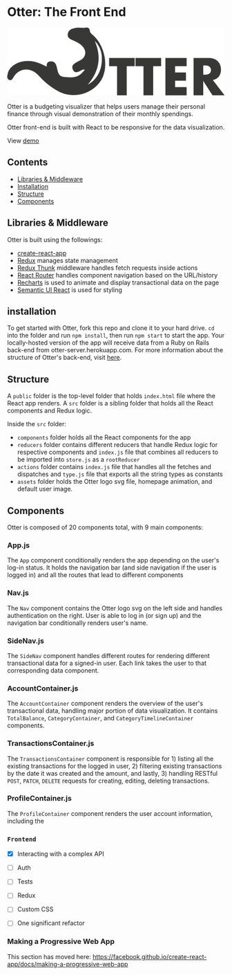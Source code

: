 # Otter: The Front End

![alt text](https://github.com/joyceyskwon/otter-client/blob/master/src/assets/otter-black.svg)

Otter is a budgeting visualizer that helps users manage their personal finance through visual demonstration of their monthly spendings.

Otter front-end is built with React to be responsive for the data visualization.

View [demo](https://youtu.be/73MHGAAkCm8)

## Contents

- [Libraries & Middleware](#libraries--middleware)
- [Installation](#installation)
- [Structure](#structure)
- [Components](#components)

## Libraries & Middleware

Otter is built using the followings:
- [create-react-app](https://github.com/facebook/create-react-app)
- [Redux](https://github.com/reduxjs/redux) manages state management
- [Redux Thunk](https://github.com/reduxjs/redux-thunk) middleware handles fetch requests inside actions
- [React Router](https://github.com/ReactTraining/react-router) handles component navigation based on the URL/history
- [Recharts](https://github.com/recharts/recharts) is used to animate and display transactional data on the page
- [Semantic UI React](https://github.com/Semantic-Org/Semantic-UI-React) is used for styling

## installation

To get started with Otter, fork this repo and clone it to your hard drive. `cd` into the folder and run ```npm install```, then run ```npm start``` to start the app. Your locally-hosted version of the app will receive data from a Ruby on Rails back-end from otter-server.herokuapp.com. For more information about the structure of Otter's back-end, visit [here](https://github.com/joyceyskwon/otter-server).

## Structure

A `public` folder is the top-level folder that holds `index.html` file where the React app renders. A `src` folder is a sibling folder that holds all the React components and Redux logic.

Inside the `src` folder:
- `components` folder holds all the React components for the app
- `reducers` folder contains different reducers that handle Redux logic for respective components and `index.js` file that combines all reducers to be imported into `store.js` as a `rootReducer`
- `actions` folder contains `index.js` file that handles all the fetches and dispatches and `type.js` file that exports all the string types as constants
- `assets` folder holds the Otter logo svg file, homepage animation, and default user image.

## Components

Otter is composed of 20 components total, with 9 main components:

### App.js

The `App` component conditionally renders the app depending on the user's log-in status.  It holds the navigation bar (and side navigation if the user is logged in) and all the routes that lead to different components

### Nav.js

The `Nav` component contains the Otter logo svg on the left side and handles authentication on the right. User is able to log in (or sign up) and the navigation bar conditionally renders user's name.

### SideNav.js

The `SideNav` component handles different routes for rendering different transactional data for a signed-in user. Each link takes the user to that corresponding data component.

### AccountContainer.js

The `AccountContainer` component renders the overview of the user's transactional data, handling major portion of data visualization. It contains `TotalBalance`, `CategoryContainer`, and `CategoryTimelineContainer` components.

### TransactionsContainer.js

The `TransactionsContainer` component is responsible for 1) listing all the existing transactions for the logged in user, 2) filtering existing transactions by the date it was created and the amount, and lastly, 3) handling RESTful `POST`, `PATCH`, `DELETE` requests for creating, editing, deleting transactions.

### ProfileContainer.js

The `ProfileContainer` component renders the user account information, including the

### `Frontend`

- [x] Interacting with a complex API
- [ ] Auth
- [ ] Tests
- [ ] Redux
- [ ] Custom CSS
- [ ] One significant refactor



### Making a Progressive Web App

This section has moved here: https://facebook.github.io/create-react-app/docs/making-a-progressive-web-app
